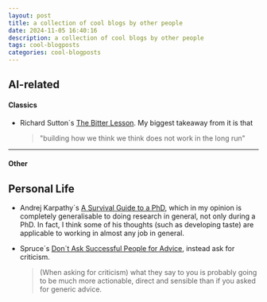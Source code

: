 ```yaml
---
layout: post
title: a collection of cool blogs by other people
date: 2024-11-05 16:40:16
description: a collection of cool blogs by other people
tags: cool-blogposts
categories: cool-blogposts
---
```


## AI-related

#### Classics

- Richard Sutton´s [The Bitter Lesson](http://www.incompleteideas.net/IncIdeas/BitterLesson.html). My biggest takeaway from it is that
  > "building how we think we think does not work in the long run"

<hr>

#### Other

## Personal Life

- Andrej Karpathy´s [A Survival Guide to a PhD](https://karpathy.github.io/2016/09/07/phd/), which in my opinion is completely generalisable to doing research in general, not only during a PhD. In fact, I think some of his thoughts (such as developing taste) are applicable to working in almost any job in general.

- Spruce´s [Don´t Ask Successful People for Advice](https://spruce.world/blog/dont-ask-successful-people-for-advice.html), instead ask for criticism.
  > (When asking for criticism) what they say to you is probably going to be much more actionable, direct and sensible than if you asked for generic advice.
